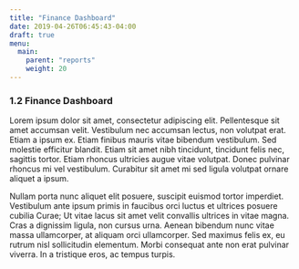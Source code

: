 ```yaml
---
title: "Finance Dashboard"
date: 2019-04-26T06:45:43-04:00
draft: true
menu:
  main:
    parent: "reports"
    weight: 20
---
```


### 1.2 Finance Dashboard

 Lorem ipsum dolor sit amet, consectetur adipiscing elit. Pellentesque sit amet
 accumsan velit. Vestibulum nec accumsan lectus, non volutpat erat. Etiam a
 ipsum ex. Etiam finibus mauris vitae bibendum vestibulum. Sed molestie
 efficitur blandit. Etiam sit amet nibh tincidunt, tincidunt felis nec, sagittis
 tortor. Etiam rhoncus ultricies augue vitae volutpat. Donec pulvinar rhoncus mi
 vel vestibulum. Curabitur sit amet mi sed ligula volutpat ornare aliquet a
 ipsum.

Nullam porta nunc aliquet elit posuere, suscipit euismod tortor imperdiet.
Vestibulum ante ipsum primis in faucibus orci luctus et ultrices posuere cubilia
Curae; Ut vitae lacus sit amet velit convallis ultrices in vitae magna. Cras a
dignissim ligula, non cursus urna. Aenean bibendum nunc vitae massa ullamcorper,
at aliquam orci ullamcorper. Sed maximus felis ex, eu rutrum nisl sollicitudin
elementum. Morbi consequat ante non erat pulvinar viverra. In a tristique eros,
ac tempus turpis.
